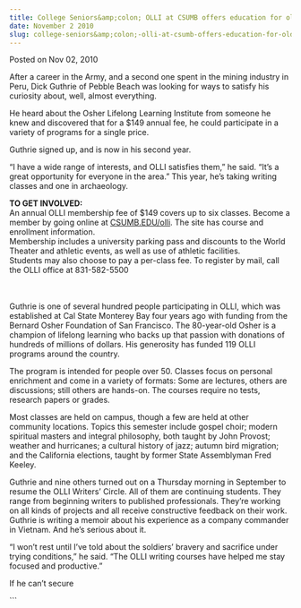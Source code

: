 ```yaml
---
title: College Seniors&amp;colon; OLLI at CSUMB offers education for older students
date: November 2 2010
slug: college-seniors&amp;colon;-olli-at-csumb-offers-education-for-older-students
---
```


 
<span class="date">Posted on Nov 02, 2010 </span>

<p>After a career in the Army, and a second one spent in the mining
industry in Peru, Dick Guthrie of Pebble Beach was looking for ways
to satisfy his curiosity about, well, almost everything.</p>
<p>He heard about the Osher Lifelong Learning Institute from
someone he knew and discovered that for a $149 annual fee, he could
participate in a variety of programs for a single price.</p>
<p>Guthrie signed up, and is now in his second year.</p>
<p>&#x201C;I have a wide range of interests, and OLLI satisfies them,&#x201D; he
said. &#x201C;It&#x2019;s a great opportunity for everyone in the area.&#x201D; This
year, he&#x2019;s taking writing classes and one in archaeology.</p>
<p class="pullquote"><strong>TO GET INVOLVED:</strong><br>
An annual OLLI membership fee of $149 covers up to six classes.
Become a member by going online at <a href="https://news.csumb.edu/node/9305" rel="nofollow">CSUMB.EDU/olli</a>. The site has course and enrollment
information.<br>
Membership includes a university parking pass and discounts to the
World Theater and athletic events, as well as use of athletic
facilities.<br>
Students may also choose to pay a per-class fee. To register by
mail, call the OLLI office at 831-582-5500</br></br></br></p>
<p>Guthrie is one of several hundred people participating in OLLI,
which was established at Cal State Monterey Bay four years ago with
funding from the Bernard Osher Foundation of San Francisco. The
80-year-old Osher is a champion of lifelong learning who backs up
that passion with donations of hundreds of millions of dollars. His
generosity has funded 119 OLLI programs around the country.</p>
<p>The program is intended for people over 50. Classes focus on
personal enrichment and come in a variety of formats: Some are
lectures, others are discussions; still others are hands-on. The
courses require no tests, research papers or grades.</p>
<p>Most classes are held on campus, though a few are held at other
community locations. Topics this semester include gospel choir;
modern spiritual masters and integral philosophy, both taught by
John Provost; weather and hurricanes; a cultural history of jazz;
autumn bird migration; and the California elections, taught by
former State Assemblyman Fred Keeley.</p>
<p>Guthrie and nine others turned out on a Thursday morning in
September to resume the OLLI Writers&#x2019; Circle. All of them are
continuing students. They range from beginning writers to published
professionals. They&#x2019;re working on all kinds of projects and all
receive constructive feedback on their work. Guthrie is writing a
memoir about his experience as a company commander in Vietnam. And
he&#x2019;s serious about it.</p>
<p>&#x201C;I won&#x2019;t rest until I&#x2019;ve told about the soldiers&#x2019; bravery and
sacrifice under trying conditions,&#x201D; he said. &#x201C;The OLLI writing
courses have helped me stay focused and productive.&#x201D;</p>
<p>If he can&#x2019;t secure </p>
```
